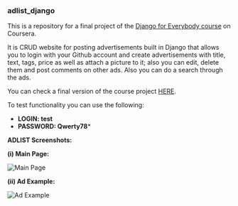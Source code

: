 ### adlist_django

This is a repository for a final project of the [Django for Everybody course](https://www.coursera.org/specializations/django?) on Coursera.

It is CRUD website for posting advertisements built in Django that allows you to login with your Github account and create advertisements with title, text, tags, price as well as attach a picture to it; also you can edit, delete them and post comments on other ads. Also you can do a search through the ads. 

You can check a final version of the course project [HERE](https://konstantink1.pythonanywhere.com/).

To test functionality you can use the following:
- **LOGIN: test**
- **PASSWORD: Qwerty78***

**ADLIST Screenshots:**

**(i) Main Page:**

![Main Page](https://i.imgur.com/BE96hNR.jpg)

**(ii) Ad Example:**

![Ad Example](https://i.imgur.com/6ja2rga.jpg)
